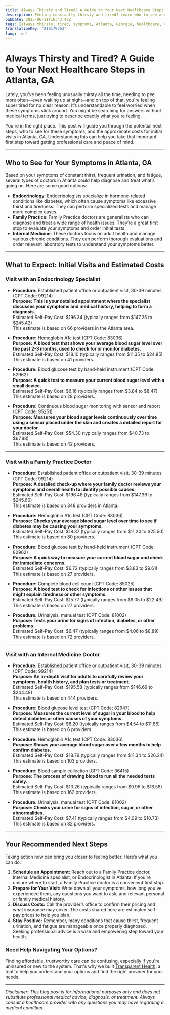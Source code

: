 ```yaml
---
title: Always Thirsty and Tired? A Guide to Your Next Healthcare Steps in Atlanta, GA  
description: Feeling constantly thirsty and tired? Learn who to see and the expected costs for initial visits in Atlanta, GA to get the help you need.  
pubDate: 2025-06-11T16:43:46Z
tags: [always thirsty, tired, symptoms, Atlanta, Georgia, healthcare, endocrinology, family practice, internal medicine, cost, medical visit]
translationKey: "219170763"
lang: 'en'
---
```


# Always Thirsty and Tired? A Guide to Your Next Healthcare Steps in Atlanta, GA

Lately, you've been feeling unusually thirsty all the time, needing to pee more often—even waking up at night—and on top of that, you're feeling super tired for no clear reason. It’s understandable to feel worried when these symptoms stick around. You might be searching for answers without medical terms, just trying to describe exactly what you're feeling.

You're in the right place. This post will guide you through the potential next steps, who to see for these symptoms, and the approximate costs for initial visits in Atlanta, GA. Understanding this can help you take that important first step toward getting professional care and peace of mind.

---

## Who to See for Your Symptoms in Atlanta, GA

Based on your symptoms of constant thirst, frequent urination, and fatigue, several types of doctors in Atlanta could help diagnose and treat what’s going on. Here are some good options:

- **Endocrinology**: Endocrinologists specialize in hormone-related conditions like diabetes, which often cause symptoms like excessive thirst and tiredness. They can perform specialized tests and manage more complex cases.
- **Family Practice**: Family Practice doctors are generalists who can diagnose and treat a wide range of health issues. They’re a great first stop to evaluate your symptoms and order initial tests.
- **Internal Medicine**: These doctors focus on adult health and manage various chronic conditions. They can perform thorough evaluations and order relevant laboratory tests to understand your symptoms better.

---

## What to Expect: Initial Visits and Estimated Costs

### Visit with an Endocrinology Specialist

- **Procedure:** Established patient office or outpatient visit, 30-39 minutes (CPT Code: 99214)  
  **Purpose:** **This is your detailed appointment where the specialist discusses your symptoms and medical history, helping to form a diagnosis.**  
  Estimated Self-Pay Cost: $196.34 (typically ranges from $147.25 to $245.42)  
  This estimate is based on 66 providers in the Atlanta area.

- **Procedure:** Hemoglobin A1c test (CPT Code: 83036)  
  **Purpose:** **A blood test that shows your average blood sugar level over the past 2-3 months, used to check for or monitor diabetes.**  
  Estimated Self-Pay Cost: $18.10 (typically ranges from $11.35 to $24.85)  
  This estimate is based on 41 providers.

- **Procedure:** Blood glucose test by hand-held instrument (CPT Code: 82962)  
  **Purpose:** **A quick test to measure your current blood sugar level with a small device.**  
  Estimated Self-Pay Cost: $6.16 (typically ranges from $3.84 to $8.47)  
  This estimate is based on 28 providers.

- **Procedure:** Continuous blood sugar monitoring with sensor and report (CPT Code: 95251)  
  **Purpose:** **Measures your blood sugar levels continuously over time using a sensor placed under the skin and creates a detailed report for your doctor.**  
  Estimated Self-Pay Cost: $54.30 (typically ranges from $40.73 to $67.88)  
  This estimate is based on 42 providers.

---

### Visit with a Family Practice Doctor

- **Procedure:** Established patient office or outpatient visit, 30-39 minutes (CPT Code: 99214)  
  **Purpose:** **A detailed check-up where your family doctor reviews your symptoms and overall health to identify possible causes.**  
  Estimated Self-Pay Cost: $196.48 (typically ranges from $147.36 to $245.60)  
  This estimate is based on 348 providers in Atlanta.

- **Procedure:** Hemoglobin A1c test (CPT Code: 83036)  
  **Purpose:** **Checks your average blood sugar level over time to see if diabetes may be causing your symptoms.**  
  Estimated Self-Pay Cost: $18.37 (typically ranges from $11.24 to $25.50)  
  This estimate is based on 80 providers.

- **Procedure:** Blood glucose test by hand-held instrument (CPT Code: 82962)  
  **Purpose:** **A quick way to measure your current blood sugar and check for immediate concerns.**  
  Estimated Self-Pay Cost: $6.72 (typically ranges from $3.83 to $9.61)  
  This estimate is based on 27 providers.

- **Procedure:** Complete blood cell count (CPT Code: 85025)  
  **Purpose:** **A blood test to check for infections or other issues that might explain tiredness or other symptoms.**  
  Estimated Self-Pay Cost: $15.77 (typically ranges from $9.05 to $22.49)  
  This estimate is based on 27 providers.

- **Procedure:** Urinalysis, manual test (CPT Code: 81002)  
  **Purpose:** **Tests your urine for signs of infection, diabetes, or other problems.**  
  Estimated Self-Pay Cost: $6.47 (typically ranges from $4.06 to $8.89)  
  This estimate is based on 72 providers.

---

### Visit with an Internal Medicine Doctor

- **Procedure:** Established patient office or outpatient visit, 30-39 minutes (CPT Code: 99214)  
  **Purpose:** **An in-depth visit for adults to carefully review your symptoms, health history, and plan tests or treatment.**  
  Estimated Self-Pay Cost: $195.58 (typically ranges from $146.69 to $244.48)  
  This estimate is based on 444 providers.

- **Procedure:** Blood glucose level test (CPT Code: 82947)  
  **Purpose:** **Measures the current level of sugar in your blood to help detect diabetes or other causes of your symptoms.**  
  Estimated Self-Pay Cost: $8.20 (typically ranges from $4.54 to $11.86)  
  This estimate is based on 6 providers.

- **Procedure:** Hemoglobin A1c test (CPT Code: 83036)  
  **Purpose:** **Shows your average blood sugar over a few months to help confirm diabetes.**  
  Estimated Self-Pay Cost: $18.79 (typically ranges from $11.34 to $26.24)  
  This estimate is based on 103 providers.

- **Procedure:** Blood sample collection (CPT Code: 36415)  
  **Purpose:** **The process of drawing blood to run all the needed tests safely.**  
  Estimated Self-Pay Cost: $13.26 (typically ranges from $9.95 to $16.58)  
  This estimate is based on 162 providers.

- **Procedure:** Urinalysis, manual test (CPT Code: 81002)  
  **Purpose:** **Checks your urine for signs of infection, sugar, or other abnormalities.**  
  Estimated Self-Pay Cost: $7.41 (typically ranges from $4.09 to $10.73)  
  This estimate is based on 82 providers.

---

## Your Recommended Next Steps

Taking action now can bring you closer to feeling better. Here’s what you can do:

1. **Schedule an Appointment:** Reach out to a Family Practice doctor, Internal Medicine specialist, or Endocrinologist in Atlanta. If you’re unsure where to start, a Family Practice doctor is a convenient first stop.
2. **Prepare for Your Visit:** Write down all your symptoms, how long you've experienced them, any questions you want to ask, and relevant personal or family medical history.
3. **Discuss Costs:** Call the provider’s office to confirm their pricing and what insurance may cover. The costs shared here are estimated self-pay prices to help you plan.
4. **Stay Positive:** Remember, many conditions that cause thirst, frequent urination, and fatigue are manageable once properly diagnosed. Seeking professional advice is a wise and empowering step toward your health.

### Need Help Navigating Your Options?

Finding affordable, trustworthy care can be confusing, especially if you're uninsured or new to the system. That's why we built [Transparent Health](https://transparenthealth.ai): a tool to help you understand your options and find the right provider for your needs.

---

*Disclaimer: This blog post is for informational purposes only and does not substitute professional medical advice, diagnosis, or treatment. Always consult a healthcare provider with any questions you may have regarding a medical condition.*